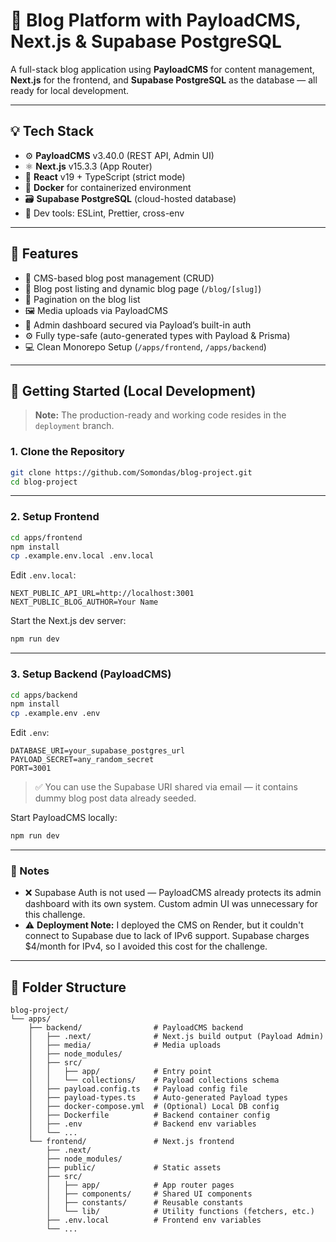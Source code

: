 # 📰 Blog Platform with PayloadCMS, Next.js & Supabase PostgreSQL

A full-stack blog application using **PayloadCMS** for content management, **Next.js** for the frontend, and **Supabase PostgreSQL** as the database — all ready for local development.

---

## 💡 Tech Stack

- ⚙️ **PayloadCMS** v3.40.0 (REST API, Admin UI)
- ⚛️ **Next.js** v15.3.3 (App Router)
- 🧪 **React** v19 + TypeScript (strict mode)
- 🐳 **Docker** for containerized environment
- 🗃️ **Supabase PostgreSQL** (cloud-hosted database)
- 🧰 Dev tools: ESLint, Prettier, cross-env

---

## 🚀 Features

- 📝 CMS-based blog post management (CRUD)
- 📄 Blog post listing and dynamic blog page (`/blog/[slug]`)
- 🔄 Pagination on the blog list
- 🖼️ Media uploads via PayloadCMS
- 🔐 Admin dashboard secured via Payload’s built-in auth
- ⚙️ Fully type-safe (auto-generated types with Payload & Prisma)
- 💻 Clean Monorepo Setup (`/apps/frontend`, `/apps/backend`)

---

## 🧪 Getting Started (Local Development)

> **Note:** The production-ready and working code resides in the `deployment` branch.

### 1. Clone the Repository

```bash
git clone https://github.com/Somondas/blog-project.git
cd blog-project
```

---

### 2. Setup Frontend

```bash
cd apps/frontend
npm install
cp .example.env.local .env.local
```

Edit `.env.local`:

```env
NEXT_PUBLIC_API_URL=http://localhost:3001
NEXT_PUBLIC_BLOG_AUTHOR=Your Name
```

Start the Next.js dev server:

```bash
npm run dev
```

---

### 3. Setup Backend (PayloadCMS)

```bash
cd apps/backend
npm install
cp .example.env .env
```

Edit `.env`:

```env
DATABASE_URI=your_supabase_postgres_url
PAYLOAD_SECRET=any_random_secret
PORT=3001
```

> ✅ You can use the Supabase URI shared via email — it contains dummy blog post data already seeded.

Start PayloadCMS locally:

```bash
npm run dev
```

---

### 📝 Notes

- ❌ Supabase Auth is not used — PayloadCMS already protects its admin dashboard with its own system. Custom admin UI was unnecessary for this challenge.
- ⚠️ **Deployment Note:** I deployed the CMS on Render, but it couldn't connect to Supabase due to lack of IPv6 support. Supabase charges $4/month for IPv4, so I avoided this cost for the challenge.

---

## 📁 Folder Structure

```plaintext
blog-project/
└── apps/
    ├── backend/                # PayloadCMS backend
    │   ├── .next/              # Next.js build output (Payload Admin)
    │   ├── media/              # Media uploads
    │   ├── node_modules/
    │   ├── src/
    │   │   ├── app/            # Entry point
    │   │   └── collections/    # Payload collections schema
    │   ├── payload.config.ts   # Payload config file
    │   ├── payload-types.ts    # Auto-generated Payload types
    │   ├── docker-compose.yml  # (Optional) Local DB config
    │   ├── Dockerfile          # Backend container config
    │   ├── .env                # Backend env variables
    │   └── ...
    └── frontend/               # Next.js frontend
        ├── .next/
        ├── node_modules/
        ├── public/             # Static assets
        ├── src/
        │   ├── app/            # App router pages
        │   ├── components/     # Shared UI components
        │   ├── constants/      # Reusable constants
        │   └── lib/            # Utility functions (fetchers, etc.)
        ├── .env.local          # Frontend env variables
        └── ...
```
